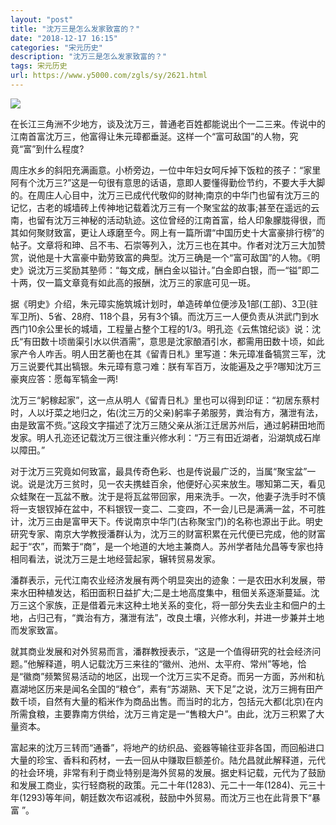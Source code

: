 ```yaml
---
layout: "post"
title: "沈万三是怎么发家致富的？"
date: "2018-12-17 16:15"
categories: "宋元历史"
description: "沈万三是怎么发家致富的？"
tags: 宋元历史
url: https://www.y5000.com/zgls/sy/2621.html
---
```






![](https://img.y5000.com/uploads/allimg/160511/4-16051100212Hb.jpg)

在长江三角洲不少地方，谈及沈万三，普通老百姓都能说出个一二三来。传说中的江南首富沈万三，他富得让朱元璋都垂涎。这样一个“富可敌国”的人物，究竟“富”到什么程度?

周庄水乡的斜阳充满画意。小桥旁边，一位中年妇女呵斥掉下饭粒的孩子：“家里阿有个沈万三?”这是一句很有意思的话语，意即人要懂得勤俭节约，不要大手大脚的。在周庄人心目中，沈万三已成代代敬仰的财神;南京的中华门也留有沈万三的记忆，古老的城墙砖上传神地记载着沈万三有一个聚宝盆的故事;甚至在遥远的云南，也留有沈万三神秘的活动轨迹。这位曾经的江南首富，给人印象朦胧得很，而其如何聚财致富，更让人琢磨至今。网上有一篇所谓“中国历史十大富豪排行榜”的帖子。文章将和珅、吕不韦、石崇等列入，沈万三也在其中。作者对沈万三大加赞赏，说他是十大富豪中勤劳致富的典型。沈万三确是一个“富可敌国”的人物。《明史》说沈万三奖励其塾师：“每文成，酬白金以镒计。”白金即白银，而一“镒”即二十两，仅一篇文章竟有如此高的报酬，沈万三的家底可见一斑。

据《明史》介绍，朱元璋实施筑城计划时，单造砖单位便涉及1部(工部)、3卫(驻军卫所)、5省、28府、118个县，另有3个镇。而沈万三一人便负责从洪武门到水西门10余公里长的城墙，工程量占整个工程的1/3。明孔迩《云焦馆纪谈》说：沈氏“有田数十顷凿渠引水以供酒需”，意思是沈家酿酒引水，都需用田数十顷，如此家产令人咋舌。明人田艺蘅也在其《留青日札》里写道：朱元璋准备犒赏三军，沈万三说要代其出犒银。朱元璋有意刁难：朕有军百万，汝能遍及之乎?哪知沈万三豪爽应答：愿每军犒金一两!

沈万三“躬稼起家”，这一点从明人《留青日札》里也可以得到印证：“初居东蔡村时，人以圩菜之地归之，佑(沈三万的父亲)躬率子弟服劳，粪治有方，潴泄有法，由是致富不赀。”这段文字描述了沈万三随父亲从浙江迁居苏州后，通过躬耕田地而发家。明人孔迩还记载沈万三很注重兴修水利：“万三有田近湖者，沿湖筑成石岸以障田。”

对于沈万三究竟如何致富，最具传奇色彩、也是传说最广泛的，当属“聚宝盆”一说。说是沈万三贫时，见一农夫携蛙百余，他便好心买来放生。哪知第二天，看见众蛙聚在一瓦盆不散。沈于是将瓦盆带回家，用来洗手。一次，他妻子洗手时不慎将一支银钗掉在盆中，不料银钗一变二、二变四，不一会儿已是满满一盆，不可胜计，沈万三由是富甲天下。传说南京中华门(古称聚宝门)的名称也源出于此。明史研究专家、南京大学教授潘群认为，沈万三的财富积累在元代便已完成，他的财富起于“农”，而繁于“商”，是一个地道的大地主兼商人。苏州学者陆允昌等专家也持相同看法，说沈万三是土地经营起家，辗转贸易发家。

潘群表示，元代江南农业经济发展有两个明显突出的迹象：一是农田水利发展，带来水田种植发达，稻田面积日益扩大;二是土地高度集中，租佃关系逐渐蔓延。沈万三这个家族，正是借着元末这种土地关系的变化，将一部分失去业主和佃户的土地，占归己有，“粪治有方，潴泄有法”，改良土壤，兴修水利，并进一步兼并土地而发家致富。

就其商业发展和对外贸易而言，潘群教授表示，“这是一个值得研究的社会经济问题。”他解释道，明人记载沈万三来往的“徽州、池州、太平府、常州”等地，恰是“徽商”频繁贸易活动的地区，出现一个沈万三实不足奇。而另一方面，苏州和杭嘉湖地区历来是闻名全国的“粮仓”，素有“苏湖熟、天下足”之说，沈万三拥有田产数千顷，自然有大量的稻米作为商品出售。而当时的北方，包括元大都(北京)在内所需食粮，主要靠南方供给，沈万三肯定是一“售粮大户”。由此，沈万三积累了大量资本。

富起来的沈万三转而“通番”，将地产的纺织品、瓷器等输往亚非各国，而回船进口大量的珍宝、香料和药材，一去一回从中赚取巨额差价。陆允昌就此解释道，元代的社会环境，非常有利于商业特别是海外贸易的发展。据史料记载，元代为了鼓励和发展工商业，实行轻商税的政策。元二十年(1283)、元二十一年(1284)、元三十年(1293)等年间，朝廷数次布诏减税，鼓励中外贸易。而沈万三也在此背景下“暴富
”。
